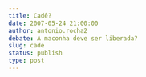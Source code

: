 ```yaml
---
title: Cadê?
date: 2007-05-24 21:00:00
author: antonio.rocha2
debate: A maconha deve ser liberada?
slug: cade
status: publish 
type: post
---
```




